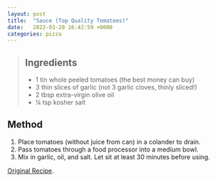 ```yaml
---
layout: post
title:  "Sauce (Top Quality Tomatoes)"
date:   2022-03-20 16:42:59 +0000
categories: pizza
---
```

> ## Ingredients
>
> - 1 tin whole peeled tomatoes (the best money can buy)
> - 3 thin slices of garlic (not 3 garlic cloves, thinly sliced!)
> - 2 tbsp extra-virgin olive oil
> - ¼ tsp kosher salt


## Method


1. Place tomatoes (without juice from can) in a colander to drain. 
2. Pass tomatoes through a food processor into a medium bowl. 
3. Mix in garlic, oil, and salt. Let sit at least 30 minutes before using.


[Original Recipe][original-recipe].

[original-recipe]: https://www.bonappetit.com/recipe/perfect-pizza
